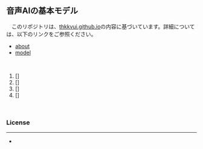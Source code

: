 
## **音声AIの基本モデル**

　このリポジトリは、[thkkvui.github.io](https://thkkvui.github.io)の内容に基づいています。詳細については、以下のリンクをご参照ください。

- [about](https://thkkvui.github.io/about)
- [model](https://github.com/thkkvui/model)

&emsp;

1. []
2. []
3. []
4. []

&emsp;

### **License**
---
-

&emsp;
